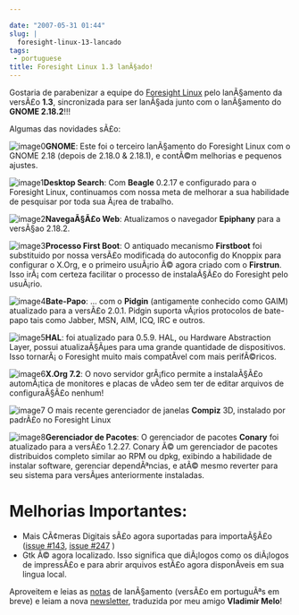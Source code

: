 ```yaml
---

date: "2007-05-31 01:44"
slug: |
  foresight-linux-13-lancado
tags:
 - portuguese
title: Foresight Linux 1.3 lanÃ§ado!
---
```


Gostaria de parabenizar a equipe do [Foresight
Linux](http://www.foresightlinux.org) pelo lanÃ§amento da versÃ£o
**1.3**, sincronizada para ser lanÃ§ada junto com o lanÃ§amento do
**GNOME 2.18.2**!!!

Algumas das novidades sÃ£o:

![image0](http://www.foresightlinux.org/sitemedia/images/emblems/48x48/gnome.png)**GNOME**:
Este foi o terceiro lanÃ§amento do Foresight Linux com o GNOME 2.18
(depois de 2.18.0 & 2.18.1), e contÃ©m melhorias e pequenos ajustes.

![image1](http://www.foresightlinux.org/sitemedia/images/emblems/48x48/system-search.png)**Desktop
Search**: Com **Beagle** 0.2.17 e configurado para o Foresight Linux,
continuamos com nossa meta de melhorar a sua habilidade de pesquisar por
toda sua Ã¡rea de trabalho.

![image2](http://www.foresightlinux.org/sitemedia/images/emblems/48x48/epiphany.png)**NavegaÃ§Ã£o
Web**: Atualizamos o navegador **Epiphany** para a versÃ§ao 2.18.2.

![image3](http://www.foresightlinux.org/sitemedia/images/emblems/48x48/firstboot.png)**Processo
First Boot**: O antiquado mecanismo **Firstboot** foi substituido por
nossa versÃ£o modificada do autoconfig do Knoppix para configurar o
X.Org, e o primeiro usuÃ¡rio Ã© agora criado com o **Firstrun**. Isso
irÃ¡ com certeza facilitar o processo de instalaÃ§Ã£o do Foresight pelo
usuÃ¡rio.

![image4](http://www.foresightlinux.org/sitemedia/images/emblems/48x48/pidgin.png)**Bate-Papo**:
... com o **Pidgin** (antigamente conhecido como GAIM) atualizado para a
versÃ£o 2.0.1. Pidgin suporta vÃ¡rios protocolos de bate-papo tais como
Jabber, MSN, AIM, ICQ, IRC e outros.

![image5](http://www.foresightlinux.org/sitemedia/images/emblems/48x48/hal.png)**HAL**:
foi atualizado para 0.5.9. HAL, ou Hardware Abstraction Layer, possui
atualizaÃ§Ãµes para uma grande quantidade de dispositivos. Isso
tornarÃ¡ o Foresight muito mais compatÃ­vel com mais perifÃ©ricos.

![image6](http://www.foresightlinux.org/sitemedia/images/emblems/48x48/xorg.png)**X.Org
7.2**: O novo servidor grÃ¡fico permite a instalaÃ§Ã£o automÃ¡tica de
monitores e placas de vÃ­deo sem ter de editar arquivos de
configuraÃ§Ã£o nenhum!

![image7](http://www.foresightlinux.org/sitemedia/images/emblems/48x48/compiz.png)
O mais recente gerenciador de janelas **Compiz** 3D, instalado por
padrÃ£o no Foresight Linux

![image8](http://www.foresightlinux.org/sitemedia/images/emblems/48x48/conary.png)**Gerenciador
de Pacotes**: O gerenciador de pacotes **Conary** foi atualizado para a
versÃ£o 1.2.27. Conary Ã© um gerenciador de pacotes distribuidos
completo similar ao RPM ou dpkg, exibindo a habilidade de instalar
software, gerenciar dependÃªncias, e atÃ© mesmo reverter para seu
sistema para versÃµes anteriormente instaladas.

# Melhorias Importantes:

-   Mais CÃ¢meras Digitais sÃ£o agora suportadas para importaÃ§Ã£o
    ([issue \#143](http://issues.foresightlinux.org/browse/FL-143),
    [issue \#247](http://issues.foresightlinux.org/browse/FL-247) )
-   Gtk Ã© agora localizado. Isso significa que diÃ¡logos como os
    diÃ¡logos de impressÃ£o e para abrir arquivos estÃ£o agora
    disponÃ­veis em sua lingua local.

Aproveitem e leias as
[notas](http://www.foresightlinux.org/releases/1_3/) de lanÃ§amento
(versÃ£o em portuguÃªs em breve) e leiam a nova
[newsletter](http://wiki.foresightlinux.com/confluence/pages/viewpage.action?pageId=1666),
traduzida por meu amigo **Vladimir Melo**!
